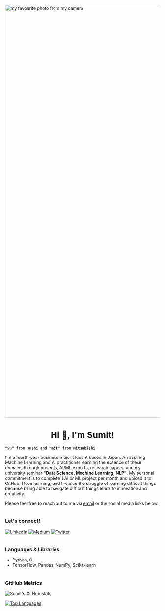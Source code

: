 <img width="1347" alt="my favourite photo from my camera" src="https://user-images.githubusercontent.com/104295716/194117795-9b3e1c94-efd2-4c85-ba18-5f0e52c19155.png">

<h1 align="center">Hi 👋, I'm Sumit!</h1>

**`"Su" from sushi and "mit" from Mitsubishi`**

I'm a fourth-year business major student based in Japan. An aspiring Machine Learning and AI practitioner learning the essence of these domains through projects, AI/ML experts, research papers, and my university seminar **"Data Science, Machine Learning, NLP"**. My personal commitment is to complete 1 AI or ML project per month and upload it to GitHub. I love learning, and I rejoice the struggle of learning difficult things because being able to navigate difficult things leads to innovation and creativity.

Please feel free to reach out to me via <a href="mailto:psumit.sv@gmail.com">email</a> or the social media links below.
#

### Let's connect!
<a href="https://www.linkedin.com/in/sumit-pokharel/" target="_blank"><img alt="LinkedIn" src="https://img.shields.io/badge/linkedin-%230077B5.svg?&style=for-the-badge&logo=linkedin&logoColor=white" /></a>
<a href="https://medium.com/@sumit-ml" target="_blank"><img alt="Medium" src="https://img.shields.io/badge/medium-%2312100E.svg?&style=for-the-badge&logo=medium&logoColor=white" /></a>
<a href="https://twitter.com/sumit_ml" target="_blank"><img alt="Twitter" src="https://img.shields.io/badge/twitter-%231DA1F2.svg?&style=for-the-badge&logo=twitter&logoColor=white" /></a>

#

### Languages & Libraries
- Python, C
- TensorFlow, Pandas, NumPy, Scikit-learn

#

### GitHub Metrics
![Sumit's GitHub stats](https://github-readme-stats.vercel.app/api?username=sumit-pokharel&show_icons=true&theme=github_dark&count_private=true&include_all_commits=true&hide=issues,contribs)

[![Top Languages](https://github-readme-stats.vercel.app/api/top-langs/?username=sumit-pokharel&layout=compact&theme=github_dark)](https://github.com/anuraghazra/github-readme-stats)
